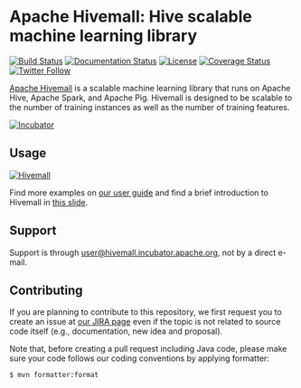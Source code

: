 <!--
  Licensed to the Apache Software Foundation (ASF) under one
  or more contributor license agreements.  See the NOTICE file
  distributed with this work for additional information
  regarding copyright ownership.  The ASF licenses this file
  to you under the Apache License, Version 2.0 (the
  "License"); you may not use this file except in compliance
  with the License.  You may obtain a copy of the License at

    http://www.apache.org/licenses/LICENSE-2.0

  Unless required by applicable law or agreed to in writing,
  software distributed under the License is distributed on an
  "AS IS" BASIS, WITHOUT WARRANTIES OR CONDITIONS OF ANY
  KIND, either express or implied.  See the License for the
  specific language governing permissions and limitations
  under the License.
-->

Apache Hivemall: Hive scalable machine learning library
=======================================================
[![Build Status](https://travis-ci.org/apache/incubator-hivemall.svg?branch=master)](https://travis-ci.org/apache/incubator-hivemall)
[![Documentation Status](https://img.shields.io/:docs-latest-green.svg)](http://hivemall.incubator.apache.org/userguide/)
[![License](http://img.shields.io/:license-Apache_v2-blue.svg)](https://github.com/apache/incubator-hivemall/blob/master/LICENSE)
[![Coverage Status](https://coveralls.io/repos/github/apache/incubator-hivemall/badge.svg?branch=master)](https://coveralls.io/github/apache/incubator-hivemall?branch=master)
[![Twitter Follow](https://img.shields.io/twitter/follow/ApacheHivemall.svg?style=social&label=Follow)](https://twitter.com/ApacheHivemall)

[Apache Hivemall](http://hivemall.incubator.apache.org/) is a scalable machine learning library that runs on Apache Hive, Apache Spark, and Apache Pig. Hivemall is designed to be scalable to the number of training instances as well as the number of training features.

[![Incubator](http://incubator.apache.org/images/egg-logo2.png "Apache Incubator")](http://hivemall.incubator.apache.org/)

Usage
-----

[![Hivemall](https://gist.githubusercontent.com/myui/d29241262f9313dec706/raw/caead313efd829b42a4a4183285e8b53cf26ab62/hadoopsummit14_slideshare.png)](http://www.slideshare.net/myui/dots20161029-myui/11)

Find more examples on [our user guide](http://hivemall.incubator.apache.org/userguide/index.html) and find a brief introduction to Hivemall in [this slide](http://www.slideshare.net/myui/hadoopsummit16-myui).

Support
-------

Support is through [user@hivemall.incubator.apache.org](http://hivemall.incubator.apache.org/mail-lists.html), not by a direct e-mail.

Contributing
------------

If you are planning to contribute to this repository, we first request you to create an issue at [our JIRA page](https://issues.apache.org/jira/projects/HIVEMALL) even if the topic is not related to source code itself (e.g., documentation, new idea and proposal).

Note that, before creating a pull request including Java code, please make sure your code follows our coding conventions by applying formatter:

```
$ mvn formatter:format
```
